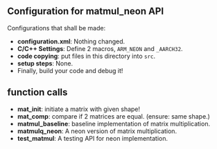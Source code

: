 ## Configuration for matmul_neon API

Configurations that shall be made:

- <b>configuration.xml</b>: Nothing changed.
- <b>C/C++ Settings</b>:  Define 2 macros, `ARM_NEON` and `_AARCH32`.
- <b>code copying</b>: put files in this directory into `src`.
- <b>setup steps</b>: None.
- Finally, build your code and debug it!

## function calls
- <b>mat_init</b>: initiate a matrix with given shape!
- <b>mat_comp</b>: compare if 2 matrices are equal. (ensure: same shape.)
- <b>matmul_baseline</b>: baseline implementation of matrix multiplication.
- <b>matmulq_neon</b>: A neon version of matrix multiplication.
- <b>test_matmul</b>: A testing API for neon implementation.